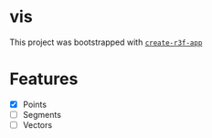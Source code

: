 # vis

This project was bootstrapped with [`create-r3f-app`](https://github.com/utsuboco/create-r3f-app)

# Features

- [x] Points
- [ ] Segments
- [ ] Vectors
